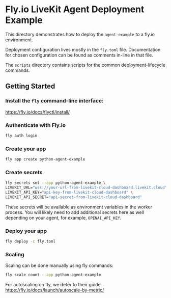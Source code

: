 # Fly.io LiveKit Agent Deployment Example

This directory demonstrates how to deploy the `agent-example` to a fly.io environment. 

Deployment configuration lives mostly in the `fly.toml` file. Documentation for chosen configuration can be found as comments in-line in that file.

The `scripts` directory contains scripts for the common deployment-lifecycle commands.

## Getting Started

### Install the `fly` command-line interface:

https://fly.io/docs/flyctl/install/

### Authenticate with Fly.io

```bash
fly auth login
```

### Create your app
```bash
fly app create python-agent-example
```

### Create secrets
```bash
fly secrets set --app python-agent-example \
LIVEKIT_URL="wss://your-url-from-livekit-cloud-dashboard.livekit.cloud" \
LIVEKIT_API_KEY="api-key-from-livekit-cloud-dashboard" \
LIVEKIT_API_SECRET="api-secret-from-livekit-cloud-dashboard"
```

These secrets will be available as environment variables in the worker process. You will likely need to add additional secrets here as well depending on your agent, for example, `OPENAI_API_KEY`.

### Deploy your app
```bash
fly deploy -c fly.toml 
```

### Scaling

Scaling can be done manually using fly commands:

```bash
fly scale count --app python-agent-example
```

For autoscaling on fly, we defer to their guide: https://fly.io/docs/launch/autoscale-by-metric/